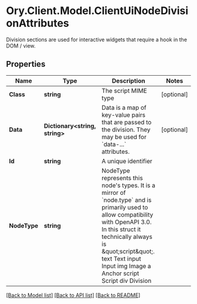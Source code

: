 # Ory.Client.Model.ClientUiNodeDivisionAttributes
Division sections are used for interactive widgets that require a hook in the DOM / view.

## Properties

Name | Type | Description | Notes
------------ | ------------- | ------------- | -------------
**Class** | **string** | The script MIME type | [optional] 
**Data** | **Dictionary&lt;string, string&gt;** | Data is a map of key-value pairs that are passed to the division.  They may be used for &#x60;data-...&#x60; attributes. | [optional] 
**Id** | **string** | A unique identifier | 
**NodeType** | **string** | NodeType represents this node&#39;s types. It is a mirror of &#x60;node.type&#x60; and is primarily used to allow compatibility with OpenAPI 3.0. In this struct it technically always is \&quot;script\&quot;. text Text input Input img Image a Anchor script Script div Division | 

[[Back to Model list]](../README.md#documentation-for-models) [[Back to API list]](../README.md#documentation-for-api-endpoints) [[Back to README]](../README.md)

